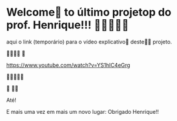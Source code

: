 # Welcome👋 to último projetop do prof. Henrique!!! 👋👋👋👋👋

aqui o link (temporário) para o vídeo explicativo👋 deste👋👋 projeto.

👋👋👋👋
👋

https://www.youtube.com/watch?v=YS1hIC4eGrg

👋👋👋👋👋

👋
👋👋

Até!

E mais uma vez em mais um novo lugar: Obrigado Henrique!!
